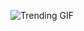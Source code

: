 
<!-- GIF_SECTION -->
![Trending GIF](https://media1.giphy.com/media/v1.Y2lkPThiYjIxNzcyMnY2dmxyaG14dHo2MnFvZ243cHRlNHY5OXlkN282bm1zcXV0ODN4MyZlcD12MV9naWZzX3NlYXJjaCZjdD1n/8LSBWdYMSZSZmKENh7/giphy.gif)
<!-- END_GIF_SECTION -->
